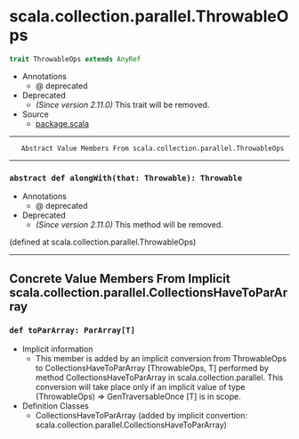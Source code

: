 
#                    scala.collection.parallel.ThrowableOps                    #

```scala
trait ThrowableOps extends AnyRef
```

* Annotations
  * @ deprecated
* Deprecated
  * _(Since version 2.11.0)_ This trait will be removed.
* Source
  * [package.scala](https://github.com/scala/scala/tree/6d09a1ba5f/src/library/scala/collection/parallel/package.scala#L1)


--------------------------------------------------------------------------------
       Abstract Value Members From scala.collection.parallel.ThrowableOps
--------------------------------------------------------------------------------


### `abstract def alongWith(that: Throwable): Throwable`                     ###

* Annotations
  * @ deprecated
* Deprecated
  * _(Since version 2.11.0)_ This method will be removed.

(defined at scala.collection.parallel.ThrowableOps)


--------------------------------------------------------------------------------
Concrete Value Members From Implicit scala.collection.parallel.CollectionsHaveToParArray
--------------------------------------------------------------------------------


### `def toParArray: ParArray[T]`                                            ###

* Implicit information
  * This member is added by an implicit conversion from ThrowableOps to
    CollectionsHaveToParArray [ThrowableOps, T] performed by method
    CollectionsHaveToParArray in scala.collection.parallel. This conversion will
    take place only if an implicit value of type (ThrowableOps) ⇒
    GenTraversableOnce [T] is in scope.
* Definition Classes
  * CollectionsHaveToParArray
(added by implicit convertion: scala.collection.parallel.CollectionsHaveToParArray)
